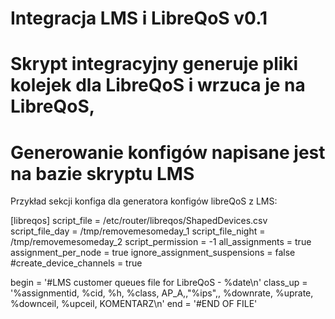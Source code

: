 # Integracja LMS i LibreQoS v0.1

# Skrypt integracyjny generuje pliki kolejek dla LibreQoS i wrzuca je na LibreQoS, 
# Generowanie konfigów napisane jest na bazie skryptu LMS

Przykład sekcji konfiga dla generatora konfigów libreQoS z LMS:

[libreqos]
script_file = /etc/router/libreqos/ShapedDevices.csv
script_file_day = /tmp/removemesomeday_1
script_file_night = /tmp/removemesomeday_2
script_permission = -1
all_assignments = true
assignment_per_node = true
ignore_assignment_suspensions = false
#create_device_channels = true

begin = '#LMS customer queues file for LibreQoS - %date\n'
class_up = '%assignmentid, %cid, %h, %class, AP_A,,"%ips",, %downrate, %uprate, %downceil, %upceil, KOMENTARZ\n'
end = '#END OF FILE'
